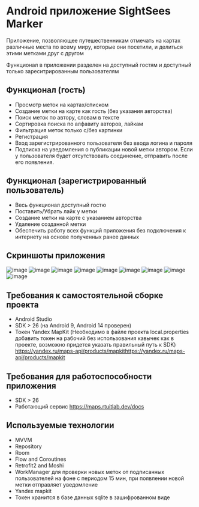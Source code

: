 # Android приложение SightSees Marker
Приложение, позволяющее путешественникам отмечать на картах различные места по 
всему миру, которые они посетили, и делиться этими метками друг с другом

Функционал в приложении разделен на доступный гостям и доступный только зареситрированным пользователям

## Функционал (гость)
* Просмотр меток на картах/списком
* Создание метки на карте как гость (без указания авторства)
* Поиск меток по автору, словам в тексте
* Сортировка поиска по алфавиту авторов, лайкам
* Фильтрация меток только с/без картинки
* Регистрация
* Вход зарегистрированного пользователя без ввода логина и пароля
* Подписка на уведомления о публикации новой метки автором. Если у пользователя будет отсутствовать соединение, отправить после его появления.
## Функционал (зарегистрированный пользователь)
* Весь функционал доступный гостю
* Поставить/Убрать лайк у метки
* Создание метки на карте с указанием авторства
* Удаление созданной метки
* Обеспечить работу всех функций приложения без подключения к интернету на основе полученных ранее данных

## Скриншоты приложения
![image](https://github.com/igorv8836/Lab_Task/assets/113043399/43e20d82-12f1-4aa7-a19b-4d438d3b12cc)
![image](https://github.com/igorv8836/Lab_Task/assets/113043399/fa8ac3ea-c46b-42b1-a363-1f83fd3405be)
![image](https://github.com/igorv8836/Lab_Task/assets/113043399/90b691c4-1111-4e69-b9db-feda6636016c)
![image](https://github.com/igorv8836/Lab_Task/assets/113043399/b46a5974-f4d4-4c5d-9917-8e77d03fa378)
![image](https://github.com/igorv8836/Lab_Task/assets/113043399/da72804b-07c2-4355-b24a-0f21324efb2a)
![image](https://github.com/igorv8836/Lab_Task/assets/113043399/4756e552-0c22-4ef0-b090-8e4d192bf89d)
![image](https://github.com/igorv8836/Lab_Task/assets/113043399/cc28b366-05fa-4d91-b05e-7c1c1dc24e69)
![image](https://github.com/igorv8836/Lab_Task/assets/113043399/46718758-73e4-4062-bbda-bf1ba0a58983)
![image](https://github.com/igorv8836/Lab_Task/assets/113043399/662fdae4-73b2-4b8e-aa1e-ee62f3d5c266)


## Требования к самостоятельной сборке проекта
* Android Studio
* SDK > 26 (на Android 9, Android 14 проверен)
* Токен Yandex MapKit (Необходимо в файле проекта local.properties добавить токен на рабочий без использования кавычек как в проекте, возможно придется указать правильный путь к SDK) https://yandex.ru/maps-api/products/mapkithttps://yandex.ru/maps-api/products/mapkit

## Требования для работоспособности приложения
* SDK > 26
* Работающий сервис https://maps.rtuitlab.dev/docs

## Используемые технологии
* MVVM
* Repository
* Room
* Flow and Coroutines
* Retrofit2 and Moshi
* WorkManager для проверки новых меток от подписанных пользователей на фоне с периодом 15 мин, при появлении новой метки отправляет уведомление
* Yandex mapkit
* Токен хранится в базе данных sqlite в зашифрованном виде
